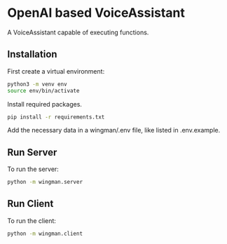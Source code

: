 # OpenAI based VoiceAssistant

A VoiceAssistant capable of executing functions.

## Installation

First create a virtual environment:

```bash
python3 -m venv env
source env/bin/activate
```

Install required packages.

```bash
pip install -r requirements.txt
```

Add the necessary data in a wingman/.env file, like listed in .env.example.

## Run Server

To run the server:

```bash
python -m wingman.server
```

## Run Client

To run the client:

```bash
python -m wingman.client
```